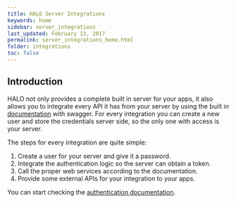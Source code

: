```yaml
---
title: HALO Server Integrations
keywords: home
sidebar: server_integrations
last_updated: February 13, 2017
permalink: server_integrations_home.html
folder: integrations
toc: false
---
```


## Introduction

HALO not only provides a complete built in server for your apps, it also allows you to integrate every API it has from your server by using the built 
in [documentation](https://halo.mobgen.com/api/docs) with swagger. For every integration you can create a new user and store the credentials server side, so the only one with access
is your server.

The steps for every integration are quite simple:

1. Create a user for your server and give it a password.
2. Integrate the authentication logic so the server can obtain a token.
3. Call the proper web services according to the documentation.
4. Provide some external APIs for your integration to your apps.

You can start checking the [authentication documentation](./sever_integrations_authentication.html).